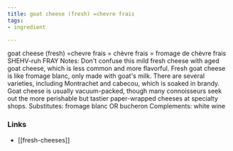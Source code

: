 ```yaml
---
title: goat cheese (fresh) =chevre frais
tags:
- ingredient

---
```

goat cheese (fresh) =chevre frais = chèvre frais = fromage de chèvre frais SHEHV-ruh FRAY Notes: Don't confuse this mild fresh cheese with aged goat cheese, which is less common and more flavorful. Fresh goat cheese is like fromage blanc, only made with goat's milk. There are several varieties, including Montrachet and cabecou, which is soaked in brandy. Goat cheese is usually vacuum-packed, though many connoisseurs seek out the more perishable but tastier paper-wrapped cheeses at specialty shops. Substitutes: fromage blanc OR bucheron Complements: white wine

### Links

* [[fresh-cheeses]]
